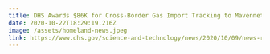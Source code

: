 ```yaml
---
title: DHS Awards $86K for Cross-Border Gas Import Tracking to Mavennet
date: 2020-10-22T18:29:19.216Z
image: /assets/homeland-news.jpeg
link: https://www.dhs.gov/science-and-technology/news/2020/10/09/news-release-dhs-awards-86k-cross-border-gas-import-tracking
---
```

